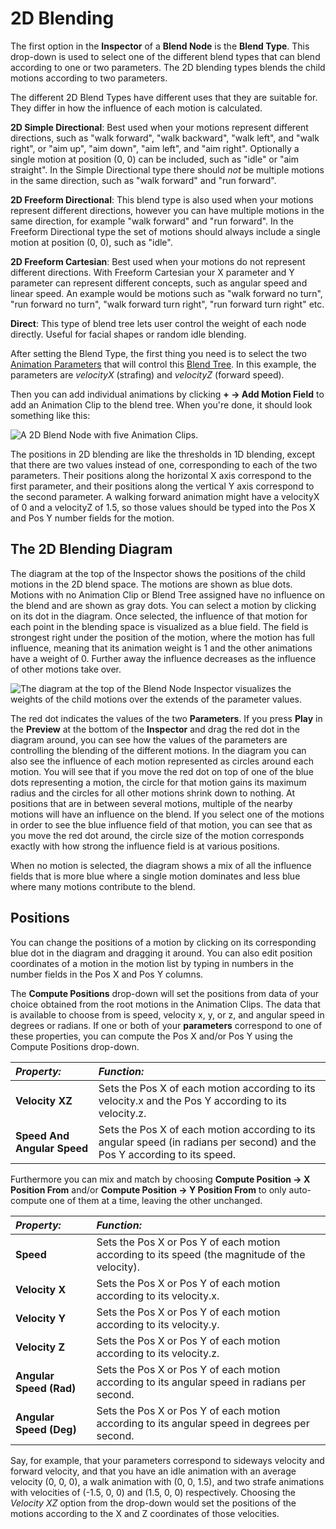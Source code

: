 2D Blending
===========


The first option in the __Inspector__ of a __Blend Node__ is the __Blend Type__. This drop-down is used to select one of the different blend types that can blend according to one or two parameters. The 2D blending types blends the child motions according to two parameters.

The different 2D Blend Types have different uses that they are suitable for. They differ in how the influence of each motion is calculated.

__2D Simple Directional__: Best used when your motions represent different directions, such as "walk forward", "walk backward", "walk left", and "walk right", or "aim up", "aim down", "aim left", and "aim right". Optionally a single motion at position (0, 0) can be included, such as "idle" or "aim straight". In the Simple Directional type there should _not_ be multiple motions in the same direction, such as "walk forward" and "run forward".

__2D Freeform Directional__: This blend type is also used when your motions represent different directions, however you can have multiple motions in the same direction, for example "walk forward" and "run forward". In the Freeform Directional type the set of motions should always include a single motion at position (0, 0), such as "idle".

__2D Freeform Cartesian__: Best used when your motions do not represent different directions. With Freeform Cartesian your X parameter and Y parameter can represent different concepts, such as angular speed and linear speed. An example would be motions such as "walk forward no turn", "run forward no turn", "walk forward turn right", "run forward turn right" etc.

__Direct__: This type of blend tree lets user control the weight of each node directly. Useful for facial shapes or random idle blending. 

After setting the Blend Type, the first thing you need is to select the two [Animation Parameters](AnimationParameters) that will control this [Blend Tree](class-BlendTree). In this example, the parameters are _velocityX_ (strafing) and _velocityZ_ (forward speed).

Then you can add individual animations by clicking __+ -&gt; Add Motion Field__ to add an Animation Clip to the blend tree. When you're done, it should look something like this:


![A 2D Blend Node with five Animation Clips.](../uploads/Main/MecanimBlendTree2D.png) 

The positions in 2D blending are like the thresholds in 1D blending, except that there are two values instead of one, corresponding to each of the two parameters. Their positions along the horizontal X axis correspond to the first parameter, and their positions along the vertical Y axis correspond to the second parameter. A walking forward animation might have a velocityX of 0 and a velocityZ of 1.5, so those values should be typed into the Pos X and Pos Y number fields for the motion.


The 2D Blending Diagram
-----------------------


The diagram at the top of the Inspector shows the positions of the child motions in the 2D blend space. The motions are shown as blue dots. Motions with no Animation Clip or Blend Tree assigned have no influence on the blend and are shown as gray dots. You can select a motion by clicking on its dot in the diagram. Once selected, the influence of that motion for each point in the blending space is visualized as a blue field. The field is strongest right under the position of the motion, where the motion has full influence, meaning that its animation weight is 1 and the other animations have a weight of 0. Further away the influence decreases as the influence of other motions take over.


![The diagram at the top of the Blend Node Inspector visualizes the weights of the child motions over the extends of the parameter values.](../uploads/Main/MecanimBlendTree2DDiagram.png) 

<!-- image source MecanimBlendTree2DDiagram.psd -->

The red dot indicates the values of the two __Parameters__. If you press __Play__ in the __Preview__ at the bottom of the __Inspector__ and drag the red dot in the diagram around, you can see how the values of the parameters are controlling the blending of the different motions. In the diagram you can also see the influence of each motion represented as circles around each motion. You will see that if you move the red dot on top of one of the blue dots representing a motion, the circle for that motion gains its maximum radius and the circles for all other motions shrink down to nothing. At positions that are in between several motions, multiple of the nearby motions will have an influence on the blend. If you select one of the motions in order to see the blue influence field of that motion, you can see that as you move the red dot around, the circle size of the motion corresponds exactly with how strong the influence field is at various positions.

When no motion is selected, the diagram shows a mix of all the influence fields that is more blue where a single motion dominates and less blue where many motions contribute to the blend.


Positions
---------


You can change the positions of a motion by clicking on its corresponding blue dot in the diagram and dragging it around. You can also edit position coordinates of a motion in the motion list by typing in numbers in the number fields in the Pos X and Pos Y columns.

The __Compute Positions__ drop-down will set the positions from data of your choice obtained from the root motions in the Animation Clips. The data that is available to choose from is speed, velocity x, y, or z, and angular speed in degrees or radians. If one or both of your __parameters__ correspond to one of these properties, you can compute the Pos X and/or Pos Y using the Compute Positions drop-down.


|**_Property:_** |**_Function:_** |
|:---|:---|
|__Velocity XZ__ |Sets the Pos X of each motion according to its velocity.x and the Pos Y according to its velocity.z.|
|__Speed And Angular Speed__ |Sets the Pos X of each motion according to its angular speed (in radians per second) and the Pos Y according to its speed.|

Furthermore you can mix and match by choosing __Compute Position -&gt; X Position From__ and/or __Compute Position -&gt; Y Position From__ to only auto-compute one of them at a time, leaving the other unchanged.


|**_Property:_** |**_Function:_** |
|:---|:---|
|__Speed__ |Sets the Pos X or Pos Y of each motion according to its speed (the magnitude of the velocity).|
|__Velocity X__ |Sets the Pos X or Pos Y of each motion according to its velocity.x.|
|__Velocity Y__ |Sets the Pos X or Pos Y of each motion according to its velocity.y.|
|__Velocity Z__ |Sets the Pos X or Pos Y of each motion according to its velocity.z.|
|__Angular Speed (Rad)__ |Sets the Pos X or Pos Y of each motion according to its angular speed in radians per second.|
|__Angular Speed (Deg)__ |Sets the Pos X or Pos Y of each motion according to its angular speed in degrees per second.|

Say, for example, that your parameters correspond to sideways velocity and forward velocity, and that you have an idle animation with an average velocity (0, 0, 0), a walk animation with (0, 0, 1.5), and two strafe animations with velocities of (-1.5, 0, 0) and (1.5, 0, 0) respectively. Choosing the _Velocity XZ_ option from the drop-down would set the positions of the motions according to the X and Z coordinates of those velocities.
